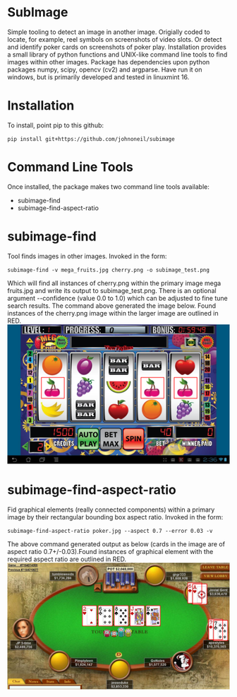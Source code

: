 SubImage
========

Simple tooling to detect an image in another image. Origially coded to locate, for example, reel symbols on screenshots of video slots. Or detect and identify poker cards on screenshots of poker play.
Installation provides a small library of python functions and UNIX-like command line tools to find images within other images.
Package has dependencies upon python packages numpy, scipy, opencv (cv2) and argparse. Have run it on windows, but is primarily developed and tested in linuxmint 16.


Installation
============
To install, point pip to this github:
```
pip install git+https://github.com/johnoneil/subimage
```

Command Line Tools
==================
Once installed, the package makes two command line tools available:
* subimage-find
* subimage-find-aspect-ratio

subimage-find
=============
Tool finds images in other images. Invoked in the form:
```
subimage-find -v mega_fruits.jpg cherry.png -o subimage_test.png
```
Which will find all instances of cherry.png within the primary image mega fruits.jpg and write its output to subimage_test.png.
There is an optional argument --confidence (value 0.0 to 1.0) which can be adjusted to fine tune search results.
The command above generated the image below. Found instances of the cherry.png image within the larger image are outlined in RED.
![subimage find results image](test/subimage-find-test.png "Example subimage-find results of above command.")

subimage-find-aspect-ratio
==========================
Fid graphical elements (really connected components) within a primary image by their rectangular bounding box aspect ratio. Invoked in the form:
```
subimage-find-aspect-ratio poker.jpg --aspect 0.7 --error 0.03 -v
```
The above command generated output as below (cards in the image are of aspect ratio 0.7+/-0.03).Found instances of graphical element with the required aspect ratio are outlined in RED.
![subimage find ar results image](test/poker.jpg.locations.png "Example subimage-find-aspect-ratio results of above command.")
